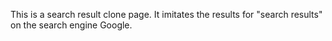 This is a search result clone page. It imitates the results for "search results" on the search engine Google.